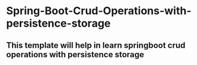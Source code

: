 # Spring-Boot-Crud-Operations-with-persistence-storage


## This template will help in learn springboot crud operations with persistence storage
